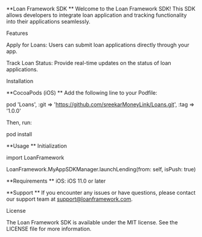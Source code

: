 **Loan Framework SDK
**
Welcome to the Loan Framework SDK! This SDK allows developers to integrate loan application and tracking functionality into their applications seamlessly.

Features

Apply for Loans: Users can submit loan applications directly through your app.

Track Loan Status: Provide real-time updates on the status of loan applications.

Installation

**CocoaPods (iOS)
**
Add the following line to your Podfile:

pod 'Loans', :git => 'https://github.com/sreekarMoneyLink/Loans.git', :tag => '1.0.0'

Then, run:

pod install

**Usage
**
Initialization

import LoanFramework

LoanFramework.MyAppSDKManager.launchLending(from: self, isPush: true)

**Requirements
**
iOS: iOS 11.0 or later

**Support
**
If you encounter any issues or have questions, please contact our support team at support@loanframework.com.

License

The Loan Framework SDK is available under the MIT license. See the LICENSE file for more information.
     
